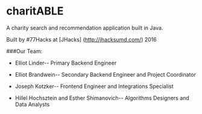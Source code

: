 # charitABLE

A charity search and recommendation application built in Java. 

Built by \#77Hacks at [JHacks] (http://jhacksumd.com/) 2016


###Our Team: 


* Elliot Linder-- Primary Backend Engineer 


* Elliot Brandwein-- Secondary Backend Engineer and Project Coordinator 


* Joseph Kotzker-- Frontend Engineer and Integrations Specialist 


* Hillel Hochsztein and Esther Shimanovich-- Algorithms Designers and Data Analysts
